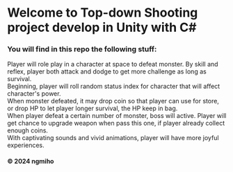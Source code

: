 # Welcome to Top-down Shooting project develop in Unity with C#
### You will find in this repo the following stuff: 
Player will role play in a character at space to defeat monster. By skill and reflex, player both attack and dodge to get more challenge as long as survival.<br>
Beginning, player will roll random status index for character that will affect character's power.<br>
When monster defeated, it may drop coin so that player can use for store, or drop HP to let player longer survival, the HP keep in bag.<br>
When player defeat a certain number of monster, boss will active. Player will get chance to upgrade weapon when pass this one, if player already collect enough coins.<br>
With captivating sounds and vivid animations, player will have more joyful experiences.<br>
#### © 2024 ngmiho